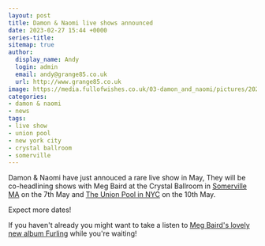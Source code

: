 ```yaml
---
layout: post
title: Damon & Naomi live shows announced
date: 2023-02-27 15:44 +0000
series-title:
sitemap: true
author:
  display_name: Andy
  login: admin
  email: andy@grange85.co.uk
  url: http://www.grange85.co.uk
image: https://media.fullofwishes.co.uk/03-damon_and_naomi/pictures/2023-05-10-meg-baird-damon-naomi.jpg
categories:
- damon & naomi
- news
tags:
- live show
- union pool
- new york city
- crystal ballroom
- somerville
---
```

Damon & Naomi have just annouced a rare live show in May, They will be co-headlining shows with Meg Baird at the Crystal Ballroom in [Somerville MA](https://www.fullofwishes.co.uk/database/damon-and-naomi/shows/2023/damon-and-naomi-2023-05-07-somerville-ma-usa/) on the 7th May and [The Union Pool in NYC](https://www.fullofwishes.co.uk/database/damon-and-naomi/shows/2023/damon-and-naomi-2023-05-10-new-york-ny-usa/) on the 10th May. 

Expect more dates!

If you haven't already you might want to take a listen to [Meg Baird's lovely new album Furling](https://megbaird.bandcamp.com/album/furling) while you're waiting!

